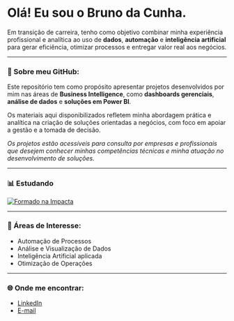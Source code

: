 # Olá! Eu sou o Bruno da Cunha. 

Em transição de carreira, tenho como objetivo combinar minha experiência profissional e analítica ao uso de **dados**, **automação** e **inteligência artificial** para gerar eficiência, otimizar processos e entregar valor real aos negócios.  

---
### 📂 Sobre meu GitHub:
Este repositório tem como propósito apresentar projetos desenvolvidos por mim nas áreas de **Business Intelligence**, como **dashboards gerenciais**, **análise de dados** e **soluções em Power BI**.  

Os materiais aqui disponibilizados refletem minha abordagem prática e analítica na criação de soluções orientadas a negócios, com foco em apoiar a gestão e a tomada de decisão.  

*Os projetos estão acessíveis para consulta por empresas e profissionais que desejem conhecer minhas competências técnicas e minha atuação no desenvolvimento de soluções.*

---
### 📊 Estudando  
[![Formado na Impacta](https://img.shields.io/badge/🎓%20Formação%20Data%20Sciense-na%20Impacta%20Tecnologia-blue)](https://www.impacta.edu.br)

---

### 🎯 Áreas de Interesse:
- Automação de Processos  
- Análise e Visualização de Dados  
- Inteligência Artificial aplicada
- Otimização de Operações

---

### 🌐 Onde me encontrar:
- [LinkedIn](https://www.linkedin.com/in/bruno-cunha-73515835a)  
- [E-mail](mailto:cunhabruno.imecc@gmail.com)  


